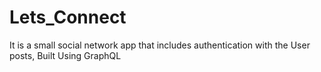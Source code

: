 # Lets_Connect
It is a small social network app that includes authentication  with the User posts, Built Using GraphQL
